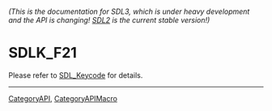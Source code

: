 ###### (This is the documentation for SDL3, which is under heavy development and the API is changing! [SDL2](https://wiki.libsdl.org/SDL2/) is the current stable version!)
# SDLK_F21

Please refer to [SDL_Keycode](SDL_Keycode) for details.

----
[CategoryAPI](CategoryAPI), [CategoryAPIMacro](CategoryAPIMacro)

